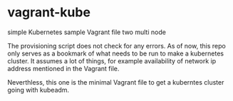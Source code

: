 # vagrant-kube
simple Kubernetes sample Vagrant file two multi node 

The provisioning script does not check for any errors. 
As of now, this repo only serves as a bookmark of what needs to be run to make a
kubernetes cluster.  It assumes a lot of things, for example availability of
network ip address mentioned in the Vagrant file.

Neverthless, this one is the minimal Vagrant file to get a kuberntes cluster
going with kubeadm.
